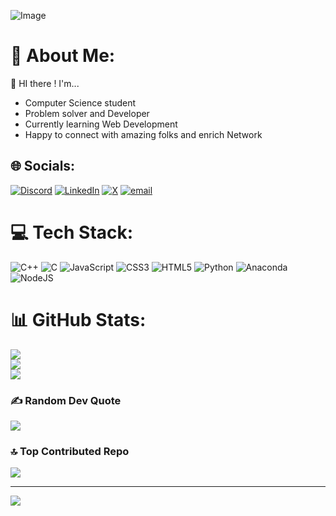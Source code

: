 ![Image](https://github.com/user-attachments/assets/6a484c2e-4fe8-412c-8d70-7e4034bee881)

# 💫 About Me:
👋 HI there !
I'm...
* Computer Science student
* Problem solver and Developer
* Currently learning Web Development
* Happy to connect with amazing folks and enrich Network


## 🌐 Socials:
[![Discord](https://img.shields.io/badge/Discord-%237289DA.svg?logo=discord&logoColor=white)](https://discord.gg/sanket1569) [![LinkedIn](https://img.shields.io/badge/LinkedIn-%230077B5.svg?logo=linkedin&logoColor=white)](https://linkedin.com/in/https://www.linkedin.com/in/sanket-singh-5359732b8/) [![X](https://img.shields.io/badge/X-black.svg?logo=X&logoColor=white)](https://x.com/@SanketS89137690) [![email](https://img.shields.io/badge/Email-D14836?logo=gmail&logoColor=white)](mailto:vt118452@gmail.com) 

# 💻 Tech Stack:
![C++](https://img.shields.io/badge/c++-%2300599C.svg?style=for-the-badge&logo=c%2B%2B&logoColor=white) ![C](https://img.shields.io/badge/c-%2300599C.svg?style=for-the-badge&logo=c&logoColor=white) ![JavaScript](https://img.shields.io/badge/javascript-%23323330.svg?style=for-the-badge&logo=javascript&logoColor=%23F7DF1E) ![CSS3](https://img.shields.io/badge/css3-%231572B6.svg?style=for-the-badge&logo=css3&logoColor=white) ![HTML5](https://img.shields.io/badge/html5-%23E34F26.svg?style=for-the-badge&logo=html5&logoColor=white) ![Python](https://img.shields.io/badge/python-3670A0?style=for-the-badge&logo=python&logoColor=ffdd54) ![Anaconda](https://img.shields.io/badge/Anaconda-%2344A833.svg?style=for-the-badge&logo=anaconda&logoColor=white) ![NodeJS](https://img.shields.io/badge/node.js-6DA55F?style=for-the-badge&logo=node.js&logoColor=white)
# 📊 GitHub Stats:
![](https://github-readme-stats.vercel.app/api?username=sanketsingh01&theme=dark&hide_border=false&include_all_commits=false&count_private=false)<br/>
![](https://github-readme-streak-stats.herokuapp.com/?user=sanketsingh01&theme=dark&hide_border=false)<br/>
![](https://github-readme-stats.vercel.app/api/top-langs/?username=sanketsingh01&theme=dark&hide_border=false&include_all_commits=false&count_private=false&layout=compact)

### ✍️ Random Dev Quote
![](https://quotes-github-readme.vercel.app/api?type=horizontal&theme=radical)

### 🔝 Top Contributed Repo
![](https://github-contributor-stats.vercel.app/api?username=sanketsingh01&limit=5&theme=dark&combine_all_yearly_contributions=true)

---
[![](https://visitcount.itsvg.in/api?id=sanketsingh01&icon=0&color=0)](https://visitcount.itsvg.in)

<!-- Proudly created with GPRM ( https://gprm.itsvg.in ) -->
